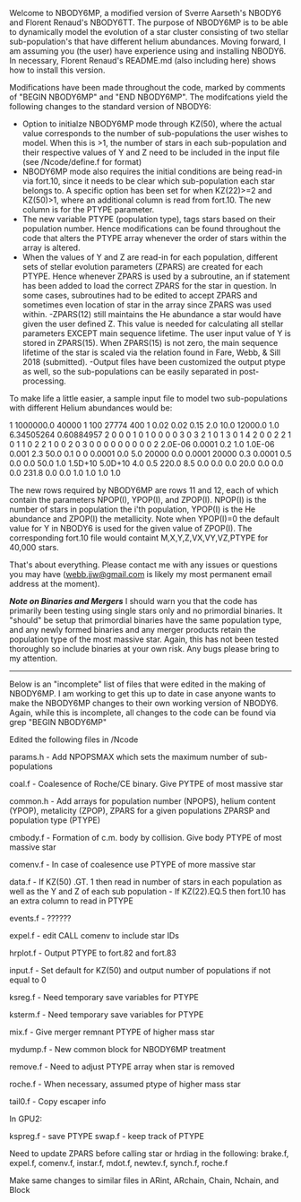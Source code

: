 Welcome to NBODY6MP, a modified version of Sverre Aarseth's NBODY6 and Florent Renaud's NBODY6TT. The purpose of NBODY6MP is to be able to dynamically model the evolution of a star cluster consisting of two stellar sub-population's that have different helium abundances. Moving forward, I am assuming you (the user) have experience using and installing NBODY6. In necessary, Florent Renaud's README.md (also including here) shows how to install this version.

Modifications have been made throughout the code, marked by comments of "BEGIN NBODY6MP" and "END NBODY6MP". The modifcations yield the following changes to the standard version of NBODY6:
- Option to initialze NBODY6MP mode through KZ(50), where the actual value corresponds to the number of sub-populations the user wishes to model. When this is >1, the number of stars in each sub-population and their respective values of Y and Z need to be included in the input file (see /Ncode/define.f for format)
- NBODY6MP mode also requires the initial conditions are being read-in via fort.10, since it needs to be clear which sub-population each star belongs to. A specific option has been set for when KZ(22)>=2 and KZ(50)>1, where an additional column is read from fort.10. The new column is for the PTYPE parameter.
- The new variable PTYPE (population type), tags stars based on their population number. Hence modifications can be found throughout the code that alters the PTYPE array whenever the order of stars within the array is altered.
- When the values of Y and Z are read-in for each population, different sets of stellar evolution parameters (ZPARS) are created for each PTYPE. Hence whenever ZPARS is used by a subroutine, an if statement has been added to load the correct ZPARS for the star in question. In some cases, subroutines had to be edited to accept ZPARS and sometimes even location of star in the array since ZPARS was used within.
-ZPARS(12) still maintains the He abundance a star would have given the user defined Z. This value is needed for calculating all stellar parameters EXCEPT main sequence lifetime. The user input value of Y is stored in ZPARS(15). When ZPARS(15) is not zero, the main sequence lifetime of the star is scaled via the relation found in Fare, Webb, & Sill 2018 (submitted). 
-Output files have been customized the output ptype as well, so the sub-populations can be easily separated in post-processing. 

To make life a little easier, a sample input file to model two sub-populations with different Helium abundances would be:

1 1000000.0
40000 1 100 27774 400 1
0.02 0.02 0.15 2.0 10.0 12000.0 1.0 6.34505264 0.60884957
2 0 0 0 1 0 1 0 0 0
0 3 0 3 2 1 0 1 3 0
1 4 2 0 0 2 2 1 0 1
1 0 2 2 1 0 0 2 0 3
0 0 0 0 0 0 0 0 0 2
2.0E-06 0.0001 0.2 1.0 1.0E-06 0.001
2.3 50.0 0.1 0 0 0.0001 0.0 5.0
20000 0.0 0.0001
20000 0.3 0.0001
0.5 0.0 0.0 50.0 1.0
1.5D+10 5.0D+10 4.0 0.5 220.0 8.5 0.0 0.0 0.0
20.0 0.0 0.0 0.0 231.8 0.0
0.0 1.0 1.0 1.0
1.0

The new rows required by NBODY6MP are rows 11 and 12, each of which contain the parameters NPOP(I), YPOP(I), and ZPOP(I). NPOP(I) is the number of stars in population the i'th population, YPOP(I) is the He abundance and ZPOP(I) the metallicity. Note when YPOP(I)=0 the default value for Y in NBODY6 is used for the given value of ZPOP(I). The corresponding fort.10 file would containt M,X,Y,Z,VX,VY,VZ,PTYPE for 40,000 stars.

That's about everything. Please contact me with any issues or questions you may have (webb.jjw@gmail.com is likely my most permanent email address at the moment).

***Note on Binaries and Mergers***
I should warn you that the code has primarily been testing using single stars only and no primordial binaries. It "should" be setup that primordial binaries have the same population type, and any newly formed binaries and any merger products retain the population type of the most massive star. Again, this has not been tested thoroughly so include binaries at your own risk. Any bugs please bring to my attention.

********
Below is an "incomplete" list of files that were edited in the making of NBODY6MP. I am working to get this up to date in case anyone wants to make the NBODY6MP changes to their own working version of NBODY6. Again, while this is incomplete, all changes to the code can be found via grep "BEGIN NBODY6MP"

Edited the following files in /Ncode

params.h - Add NPOPSMAX which sets the maximum number of sub-populations

coal.f - Coalesence of Roche/CE binary. Give PYTPE of most massive star

common.h - Add arrays for population number (NPOPS), helium content (YPOP), metalicity (ZPOP), ZPARS for a given populations ZPARSP and population type (PTYPE)

cmbody.f - Formation of c.m. body by collision. Give body PTYPE of most massive star 

comenv.f - In case of coalesence use PTYPE of more massive star

data.f - If KZ(50) .GT. 1 then read in number of stars in each population as well as the Y and Z of each sub population
       - If KZ(22).EQ.5 then fort.10 has an extra column to read in PTYPE 

events.f - ??????

expel.f - edit CALL comenv to include star IDs

hrplot.f - Output PTYPE to fort.82 and fort.83

input.f - Set default for KZ(50) and output number of populations if not equal to 0

ksreg.f - Need temporary save variables for PTYPE

ksterm.f - Need temporary save variables for PTYPE

mix.f - Give merger remnant PTYPE of higher mass star

mydump.f - New common block for NBODY6MP treatment

remove.f - Need to adjust PTYPE array when star is removed

roche.f - When necessary, assumed ptype of higher mass star

tail0.f - Copy escaper info

In GPU2:

kspreg.f - save PTYPE
swap.f - keep track of PTYPE

Need to update ZPARS before calling star or hrdiag in the following:
brake.f, expel.f, comenv.f, instar.f, mdot.f, newtev.f, synch.f, roche.f

Make same changes to similar files in ARint, ARchain, Chain, Nchain, and Block
